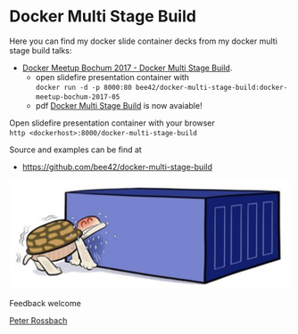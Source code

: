# Docker Multi Stage Build

Here you can find my docker slide container decks from my docker multi stage build talks:

  - [Docker Meetup Bochum 2017 - Docker Multi Stage Build][1].
    - open slidefire presentation container with <br/> `docker run -d -p 8000:80 bee42/docker-multi-stage-build:docker-meetup-bochum-2017-05`
    - pdf [Docker Multi Stage Build][2] is now avaiable!


Open slidefire presentation container with your browser <br/> `http <dockerhost>:8000/docker-multi-stage-build`

Source and examples can be find at

* https://github.com/bee42/docker-multi-stage-build

![](images/heavy-stage-build.png)

Feedback welcome

[Peter Rossbach][3]


  [1]: https://www.meetup.com/de-DE/Docker-Bochum/events/239659126/
  [2]: https://speakerdeck.com/rossbachp/docker-multi-stage-build:docker-meetup-bochum-2017-05
  [3]: http://twitter.com/PRossbach
